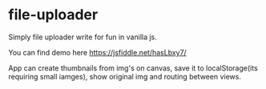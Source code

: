 # file-uploader
Simply file uploader write for fun in vanilla js.

You can find demo here https://jsfiddle.net/hasLbxy7/

App can create thumbnails from img's on canvas, save it to localStorage(its requiring small iamges), show original img and routing between views.
